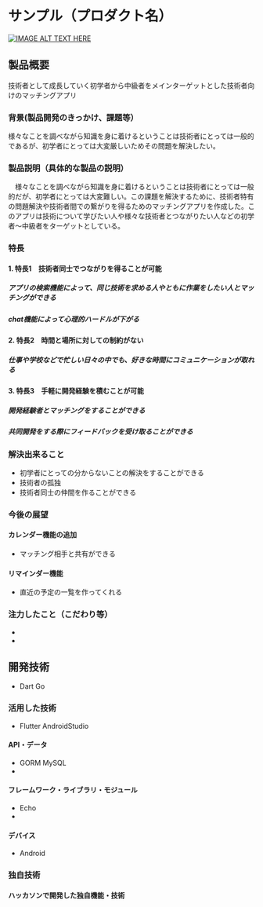 # サンプル（プロダクト名）

[![IMAGE ALT TEXT HERE](https://jphacks.com/wp-content/uploads/2024/07/JPHACKS2024_ogp.jpg)](https://www.youtube.com/watch?v=DZXUkEj-CSI)

## 製品概要
 技術者として成長していく初学者から中級者をメインターゲットとした技術者向けのマッチングアプリ

### 背景(製品開発のきっかけ、課題等）　
 様々なことを調べながら知識を身に着けるということは技術者にとっては一般的であるが、初学者にとっては大変厳しいためその問題を解決したい。
### 製品説明（具体的な製品の説明）　
　様々なことを調べながら知識を身に着けるということは技術者にとっては一般的だが、初学者にとっては大変難しい。この課題を解決するために、技術者特有の問題解決や技術者間での繋がりを得るためのマッチングアプリを作成した。このアプリは技術について学びたい人や様々な技術者とつながりたい人などの初学者～中級者をターゲットとしている。
### 特長
#### 1. 特長1　技術者同士でつながりを得ることが可能
##### アプリの検索機能によって、同じ技術を求める人やともに作業をしたい人とマッチングができる
##### chat機能によって心理的ハードルが下がる
#### 2. 特長2　時間と場所に対しての制約がない
##### 仕事や学校などで忙しい日々の中でも、好きな時間にコミュニケーションが取れる
#### 3. 特長3　手軽に開発経験を積むことが可能
##### 開発経験者とマッチングをすることができる
##### 共同開発をする際にフィードバックを受け取ることができる

### 解決出来ること 
* 初学者にとっての分からないことの解決をすることができる
* 技術者の孤独
* 技術者同士の仲間を作ることができる
### 今後の展望
#### カレンダー機能の追加
* マッチング相手と共有ができる
#### リマインダー機能
* 直近の予定の一覧を作ってくれる
### 注力したこと（こだわり等）
* 
* 

## 開発技術
* Dart Go 
### 活用した技術
* Flutter AndroidStudio
#### API・データ
* GORM MySQL 
* 

#### フレームワーク・ライブラリ・モジュール
* Echo 
* 

#### デバイス
* Android


### 独自技術
#### ハッカソンで開発した独自機能・技術
